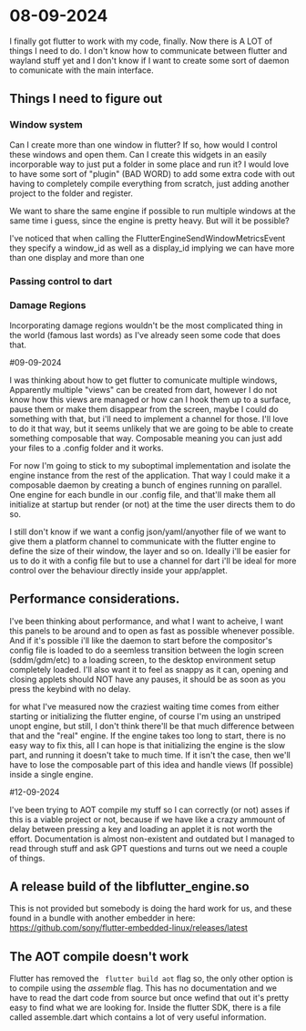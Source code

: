 # 08-09-2024

I finally got flutter to work with my code, finally. Now there is A LOT of things I need to do. I don't know how to communicate between flutter and wayland stuff yet and I don't know if I want to create some sort of daemon to comunicate with the main interface.

## Things I need to figure out

### Window system

Can I create more than one window in flutter? If so, how would I control these windows and open them.
Can I create this widgets in an easily incorporable way to just put a folder in some place and run it?
I would love to have some sort of "plugin" (BAD WORD) to add some extra code with out having to completely compile everything from scratch,
just adding another project to the folder and register.

We want to share the same engine if possible to run multiple windows at the same time i guess, since the engine is pretty heavy. But will it be possible?

I've noticed that when calling the FlutterEngineSendWindowMetricsEvent they specify a window_id as well as a display_id implying we can have more than one display and more than one
### Passing control to dart

### Damage Regions

Incorporating damage regions wouldn't be the most complicated  thing in the world (famous last words) as I've already seen some code that does that.


#09-09-2024
    
I was thinking about how to get flutter to comunicate multiple windows, Apparently multiple "views" can be created from dart, however I do not know how this views are managed or how can I hook them up to a surface, pause them or make them disappear from the screen, maybe I could do something with that, but i'll need to implement a channel for those. I'll love to do it that way, but it seems unlikely that we are going to be able to create something composable that way. Composable meaning you can just add your files to a .config folder and it works.

For now I'm going to stick to my suboptimal implementation and isolate the engine instance from the rest of the application. That way I could make it a composable daemon by creating a bunch of engines running on parallel. One engine for each bundle in our .config file, and that'll make them all initialize at startup but render (or not) at the time the user directs them to do so.

I still don't know if we want a config json/yaml/anyother file of we want to give them a platform channel to communicate with the flutter engine to define the size of their window, the layer and so on.
Ideally i'll be easier for us to do it with a config file but to use a channel for dart i'll be ideal for more control over the behaviour directly inside your app/applet.

## Performance considerations.

I've been thinking about performance, and what I want to acheive, I want this panels to be around and to open as fast as possible whenever possible. And if it's possible i'll like the daemon to start before the compositor's config file is loaded to do a seemless transition between the login screen (sddm/gdm/etc) to a loading screen, to the desktop environment setup completely loaded. I'll also want it to feel as snappy as it can, opening and closing applets should NOT have any pauses, it should be as soon as you press the keybind with no delay.

for what I've measured now the craziest waiting time comes from either starting or initializing the flutter engine, of course I'm using an unstriped unopt engine, but still, I don't think there'll be that much difference between that and the "real" engine. If the engine takes too long to start, there is no easy way to fix this, all I can hope is that initializing the engine is the slow part, and running it doesn't take to much time. If it isn't the case, then we'll have to lose the composable part of this idea and handle views (If possible) inside a single engine. 

#12-09-2024

I've been trying to AOT compile my stuff so I can correctly (or not) asses if this is a viable project or not, because if we have like a crazy ammount of delay between pressing a key and loading an applet it is not worth the effort. Documentation is almost non-existent and outdated but I managed to read through stuff and ask GPT questions and turns out we need a couple of things. 


## A release build of the libflutter_engine.so

This is not provided but somebody is doing the hard work for us, and these found in a bundle with another embedder in here: https://github.com/sony/flutter-embedded-linux/releases/latest

## The AOT compile doesn't work

Flutter has removed the ``` flutter build aot``` flag so, the only other option is to compile using the *assemble* flag. This has no documentation and we have to read the dart code from source but once wefind that out it's pretty easy to find what we are looking for. Inside the flutter SDK, there is a file called assemble.dart which contains a lot of very useful information.





